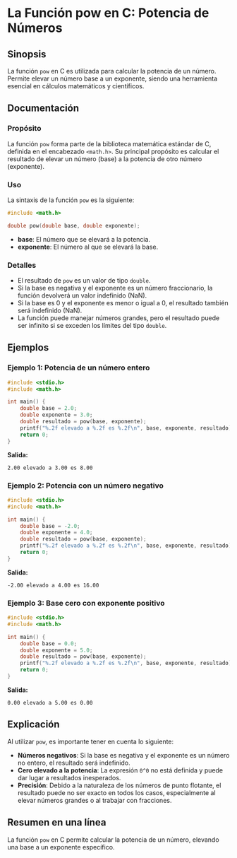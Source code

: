 <!--
Meta Description: # La Función pow en C: Potencia de Números ## Sinopsis La función `pow` en C es utilizada para calcular la potencia de un número. Permite elevar un nú...
Meta Keywords: base, exponente, double, resultado, pow
-->

# La Función pow en C: Potencia de Números

## Sinopsis
La función `pow` en C es utilizada para calcular la potencia de un número. Permite elevar un número base a un exponente, siendo una herramienta esencial en cálculos matemáticos y científicos.

## Documentación

### Propósito
La función `pow` forma parte de la biblioteca matemática estándar de C, definida en el encabezado `<math.h>`. Su principal propósito es calcular el resultado de elevar un número (base) a la potencia de otro número (exponente).

### Uso
La sintaxis de la función `pow` es la siguiente:

```c
#include <math.h>

double pow(double base, double exponente);
```

- **base**: El número que se elevará a la potencia.
- **exponente**: El número al que se elevará la base.

### Detalles
- El resultado de `pow` es un valor de tipo `double`.
- Si la base es negativa y el exponente es un número fraccionario, la función devolverá un valor indefinido (NaN).
- Si la base es 0 y el exponente es menor o igual a 0, el resultado también será indefinido (NaN).
- La función puede manejar números grandes, pero el resultado puede ser infinito si se exceden los límites del tipo `double`.

## Ejemplos

### Ejemplo 1: Potencia de un número entero
```c
#include <stdio.h>
#include <math.h>

int main() {
    double base = 2.0;
    double exponente = 3.0;
    double resultado = pow(base, exponente);
    printf("%.2f elevado a %.2f es %.2f\n", base, exponente, resultado);
    return 0;
}
```
**Salida:**
```
2.00 elevado a 3.00 es 8.00
```

### Ejemplo 2: Potencia con un número negativo
```c
#include <stdio.h>
#include <math.h>

int main() {
    double base = -2.0;
    double exponente = 4.0;
    double resultado = pow(base, exponente);
    printf("%.2f elevado a %.2f es %.2f\n", base, exponente, resultado);
    return 0;
}
```
**Salida:**
```
-2.00 elevado a 4.00 es 16.00
```

### Ejemplo 3: Base cero con exponente positivo
```c
#include <stdio.h>
#include <math.h>

int main() {
    double base = 0.0;
    double exponente = 5.0;
    double resultado = pow(base, exponente);
    printf("%.2f elevado a %.2f es %.2f\n", base, exponente, resultado);
    return 0;
}
```
**Salida:**
```
0.00 elevado a 5.00 es 0.00
```

## Explicación
Al utilizar `pow`, es importante tener en cuenta lo siguiente:

- **Números negativos**: Si la base es negativa y el exponente es un número no entero, el resultado será indefinido.
- **Cero elevado a la potencia**: La expresión `0^0` no está definida y puede dar lugar a resultados inesperados.
- **Precisión**: Debido a la naturaleza de los números de punto flotante, el resultado puede no ser exacto en todos los casos, especialmente al elevar números grandes o al trabajar con fracciones.

## Resumen en una línea
La función `pow` en C permite calcular la potencia de un número, elevando una base a un exponente específico.